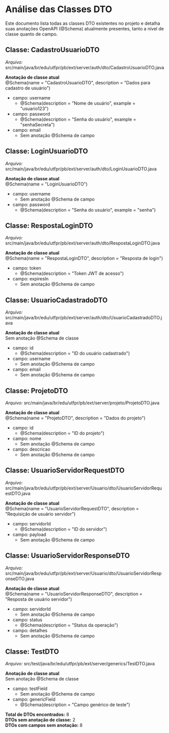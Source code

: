 
# Análise das Classes DTO

Este documento lista todas as classes DTO existentes no projeto e detalha suas anotações OpenAPI (@Schema) atualmente presentes, tanto a nível de classe quanto de campo.

## Classe: CadastroUsuarioDTO  
_Arquivo:_ src/main/java/br/edu/utfpr/pb/ext/server/auth/dto/CadastroUsuarioDTO.java

**Anotação de classe atual**  
@Schema(name = "CadastroUsuarioDTO", description = "Dados para cadastro de usuário")

- campo: username  
  - @Schema(description = "Nome de usuário", example = "usuario123")
- campo: password  
  - @Schema(description = "Senha do usuário", example = "senhaSecreta")
- campo: email  
  - Sem anotação @Schema de campo

## Classe: LoginUsuarioDTO  
_Arquivo:_ src/main/java/br/edu/utfpr/pb/ext/server/auth/dto/LoginUsuarioDTO.java

**Anotação de classe atual**  
@Schema(name = "LoginUsuarioDTO")

- campo: username  
  - Sem anotação @Schema de campo
- campo: password  
  - @Schema(description = "Senha do usuário", example = "senha")

## Classe: RespostaLoginDTO  
_Arquivo:_ src/main/java/br/edu/utfpr/pb/ext/server/auth/dto/RespostaLoginDTO.java

**Anotação de classe atual**  
@Schema(name = "RespostaLoginDTO", description = "Resposta de login")

- campo: token  
  - @Schema(description = "Token JWT de acesso")
- campo: expiresIn  
  - Sem anotação @Schema de campo

## Classe: UsuarioCadastradoDTO  
_Arquivo:_ src/main/java/br/edu/utfpr/pb/ext/server/auth/dto/UsuarioCadastradoDTO.java

**Anotação de classe atual**  
Sem anotação @Schema de classe

- campo: id  
  - @Schema(description = "ID do usuário cadastrado")
- campo: username  
  - Sem anotação @Schema de campo
- campo: email  
  - Sem anotação @Schema de campo

## Classe: ProjetoDTO  
_Arquivo:_ src/main/java/br/edu/utfpr/pb/ext/server/projeto/ProjetoDTO.java

**Anotação de classe atual**  
@Schema(name = "ProjetoDTO", description = "Dados do projeto")

- campo: id  
  - @Schema(description = "ID do projeto")
- campo: nome  
  - Sem anotação @Schema de campo
- campo: descricao  
  - Sem anotação @Schema de campo

## Classe: UsuarioServidorRequestDTO  
_Arquivo:_ src/main/java/br/edu/utfpr/pb/ext/server/Usuario/dto/UsuarioServidorRequestDTO.java

**Anotação de classe atual**  
@Schema(name = "UsuarioServidorRequestDTO", description = "Requisição de usuário servidor")

- campo: servidorId  
  - @Schema(description = "ID do servidor")
- campo: payload  
  - Sem anotação @Schema de campo

## Classe: UsuarioServidorResponseDTO  
_Arquivo:_ src/main/java/br/edu/utfpr/pb/ext/server/Usuario/dto/UsuarioServidorResponseDTO.java

**Anotação de classe atual**  
@Schema(name = "UsuarioServidorResponseDTO", description = "Resposta de usuário servidor")

- campo: servidorId  
  - Sem anotação @Schema de campo
- campo: status  
  - @Schema(description = "Status da operação")
- campo: detalhes  
  - Sem anotação @Schema de campo

## Classe: TestDTO  
_Arquivo:_ src/test/java/br/edu/utfpr/pb/ext/server/generics/TestDTO.java

**Anotação de classe atual**  
Sem anotação @Schema de classe

- campo: testField  
  - Sem anotação @Schema de campo
- campo: genericField  
  - @Schema(description = "Campo genérico de teste")

**Total de DTOs encontrados:** 8  
**DTOs sem anotação de classe:** 2  
**DTOs com campos sem anotação:** 8  
